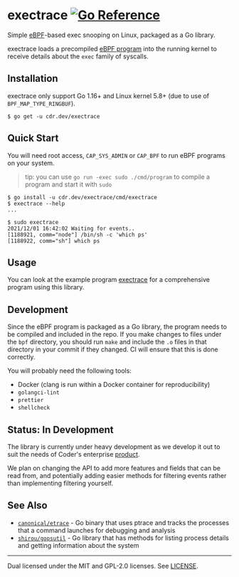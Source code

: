 # exectrace [![Go Reference](https://pkg.go.dev/badge/cdr.dev/exectrace.svg)](https://pkg.go.dev/cdr.dev/exectrace)

Simple [eBPF](https://ebpf.io/)-based exec snooping on Linux, packaged as a Go
library.

exectrace loads a precompiled [eBPF program](./bpf/handler.c) into the running
kernel to receive details about the `exec` family of syscalls.

## Installation

exectrace only support Go 1.16+ and Linux kernel 5.8+ (due to use of
`BPF_MAP_TYPE_RINGBUF`).

```
$ go get -u cdr.dev/exectrace
```

## Quick Start

You will need root access, `CAP_SYS_ADMIN` or `CAP_BPF` to run eBPF programs on
your system.

> tip: you can use `go run -exec sudo ./cmd/program` to compile a program and
> start it with `sudo`

```
$ go install -u cdr.dev/exectrace/cmd/exectrace
$ exectrace --help
...

$ sudo exectrace
2021/12/01 16:42:02 Waiting for events..
[1188921, comm="node"] /bin/sh -c 'which ps'
[1188922, comm="sh"] which ps
```

## Usage

You can look at the example program [exectrace](./cmd/exectrace/main.go) for a
comprehensive program using this library.

## Development

Since the eBPF program is packaged as a Go library, the program needs to be
compiled and included in the repo. If you make changes to files under the `bpf`
directory, you should run `make` and include the `.o` files in that directory in
your commit if they changed. CI will ensure that this is done correctly.

You will probably need the following tools:

- Docker (clang is run within a Docker container for reproducibility)
- `golangci-lint`
- `prettier`
- `shellcheck`

## Status: In Development

The library is currently under heavy development as we develop it out to suit
the needs of Coder's enterprise [product](https://coder.com).

We plan on changing the API to add more features and fields that can be read
from, and potentially adding easier methods for filtering events rather than
implementing filtering yourself.

## See Also

- [`canonical/etrace`](https://github.com/canonical/etrace) - Go binary that
  uses ptrace and tracks the processes that a command launches for debugging and
  analysis
- [`shirou/gopsutil`](https://github.com/shirou/gopsutil) - Go library that has
  methods for listing process details and getting information about the system

---

Dual licensed under the MIT and GPL-2.0 licenses. See [LICENSE](LICENSE).
